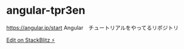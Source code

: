 # angular-tpr3en
https://angular.jp/start
Angular　チュートリアルをやってるリポジトリ

[Edit on StackBlitz ⚡️](https://stackblitz.com/edit/angular-tpr3en)
